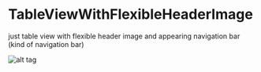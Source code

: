 # TableViewWithFlexibleHeaderImage

just table view with flexible header image and appearing navigation bar (kind of navigation bar)

![alt tag](https://raw.githubusercontent.com/fizzy871/tableWithSizableHeaderImage/master/test.gif)
